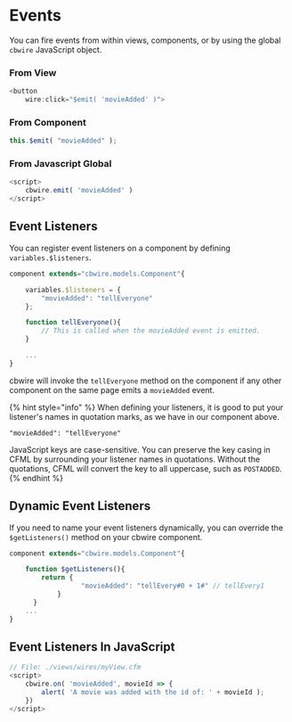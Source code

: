 # Events

You can fire events from within views, components, or by using the global `cbwire` JavaScript object.

### From View

```javascript
<button
    wire:click="$emit( 'movieAdded' )">
```

### From Component

```javascript
this.$emit( "movieAdded" );
```

### From Javascript Global

```javascript
<script>
    cbwire.emit( 'movieAdded' )
</script>
```

## Event Listeners

You can register event listeners on a component by defining `variables.$listeners`.

```javascript
component extends="cbwire.models.Component"{

	variables.$listeners = {
		"movieAdded": "tellEveryone"
	};

	function tellEveryone(){
		// This is called when the movieAdded event is emitted.
	}

	...
}
```

cbwire will invoke the `tellEveryone` method on the component if any other component on the same page emits a `movieAdded` event. 

{% hint style="info" %}
When defining your listeners, it is good to put your listener's names in quotation marks, as we have in our component above.   
  
`"movieAdded": "tellEveryone"`

JavaScript keys are case-sensitive. You can preserve the key casing in CFML by surrounding your listener names in quotations. Without the quotations, CFML will convert the key to all uppercase, such as `POSTADDED`.
{% endhint %}

## Dynamic Event Listeners

If you need to name your event listeners dynamically, you can override the `$getListeners()` method on your cbwire component.

```javascript
component extends="cbwire.models.Component"{

    function $getListeners(){
        return {
		 	      "movieAdded": "tellEvery#0 + 1#" // tellEvery1
		    }
	  }
	...
}
```

## Event Listeners In JavaScript

```javascript
// File: ./views/wires/myView.cfm
<script>
    cbwire.on( 'movieAdded', movieId => {
        alert( 'A movie was added with the id of: ' + movieId );
    })
</script>
```

